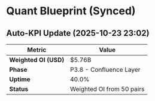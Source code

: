 # Quant Blueprint (Synced)

## Auto-KPI Update (2025-10-23 23:02)
| Metric | Value |
|---------|-------|
| **Weighted OI (USD)** | \$5.76B |
| **Phase** | P3.8 - Confluence Layer |
| **Uptime** | 40.0% |
| **Status** | Weighted OI from 50 pairs |
